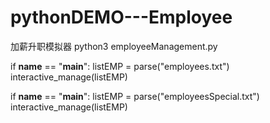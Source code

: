 # pythonDEMO---Employee
加薪升职模拟器
python3 employeeManagement.py

if __name__ == "__main__":
   listEMP = parse("employees.txt")
   interactive_manage(listEMP)


if __name__ == "__main__":
   listEMP = parse("employeesSpecial.txt")
   interactive_manage(listEMP)

